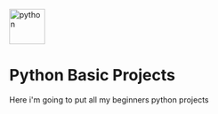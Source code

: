 <a href="https://emoji.gg/emoji/1887_python"><img src="https://cdn3.emoji.gg/emojis/1887_python.png" width="64px" height="64px" alt="python"></a> 
# Python Basic Projects

Here i'm going to put all my beginners python projects
